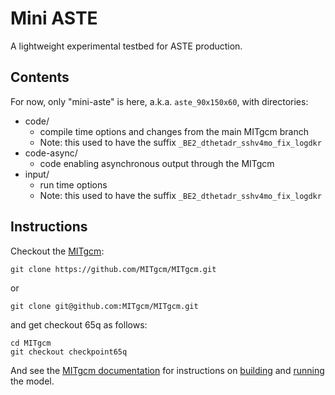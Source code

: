 # Mini ASTE

A lightweight experimental testbed for ASTE production.

## Contents

For now, only "mini-aste" is here, a.k.a. `aste_90x150x60`, with directories:
- code/ 
    - compile time options and changes from the main MITgcm branch
    - Note: this used to have the suffix `_BE2_dthetadr_sshv4mo_fix_logdkr` 
- code-async/
    - code enabling asynchronous output through the MITgcm 
- input/
    - run time options
    - Note: this used to have the suffix `_BE2_dthetadr_sshv4mo_fix_logdkr`

## Instructions

Checkout the [MITgcm](https://github.com/MITgcm/MITgcm):

```
git clone https://github.com/MITgcm/MITgcm.git
```
or
```
git clone git@github.com:MITgcm/MITgcm.git
```

and get checkout 65q as follows:

``` 
cd MITgcm
git checkout checkpoint65q
```


And see the [MITgcm documentation](https://mitgcm.readthedocs.io/en/latest/index.html) for instructions on 
[building](https://mitgcm.readthedocs.io/en/latest/getting_started/getting_started.html#building-the-model)
and 
[running](https://mitgcm.readthedocs.io/en/latest/getting_started/getting_started.html#running-the-model)
the model.




